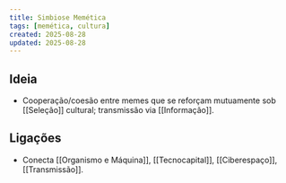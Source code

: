 ```yaml
---
title: Simbiose Memética
tags: [memética, cultura]
created: 2025-08-28
updated: 2025-08-28
---
```


## Ideia
- Cooperação/coesão entre memes que se reforçam mutuamente sob [[Seleção]] cultural; transmissão via [[Informação]].

## Ligações
- Conecta [[Organismo e Máquina]], [[Tecnocapital]], [[Ciberespaço]], [[Transmissão]].

